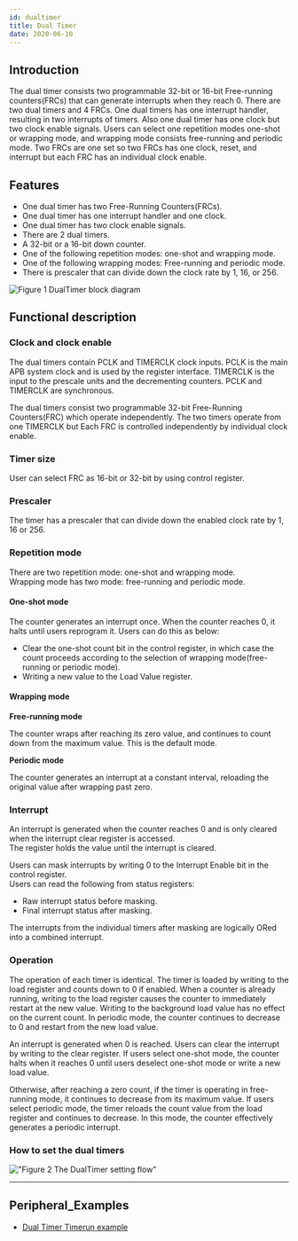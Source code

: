```yaml
---
id: dualtimer
title: Dual Timer
date: 2020-06-10
--- 
```


## Introduction

The dual timer consists two programmable 32-bit or 16-bit Free-running counters(FRCs) that can generate interrupts when they reach 0. There are two dual timers and 4 FRCs. One dual timers has one interrupt handler, resulting in two interrupts of timers. Also one dual timer has one clock but two clock enable signals. Users can select one repetition modes one-shot or wrapping mode, and wrapping mode consists free-running and periodic mode. Two FRCs are one set so two FRCs has one clock, reset, and interrupt but each FRC has an individual clock enable. 

## Features 

* One dual timer has two Free-Running Counters(FRCs).
*	One dual timer has one interrupt handler and one clock.
*	One dual timer has two clock enable signals.
*	There are 2 dual timers.
*	A 32-bit or a 16-bit down counter.
*	One of the following repetition modes: one-shot and wrapping mode.
*	One of the following wrapping modes: Free-running and periodic mode.
*	There is prescaler that can divide down the clock rate by 1, 16, or 256.

![Figure 1 DualTimer block diagram](/img/products/w7500p/peripheral/dualtimer_block_diagram.jpg)

## Functional description

### Clock and clock enable

The dual timers contain PCLK and TIMERCLK clock inputs. PCLK is the main APB system clock and is used by the register interface. TIMERCLK is the input to the prescale units and the decrementing counters. PCLK and TIMERCLK are synchronous.

The dual timers consist two programmable 32-bit Free-Running Counters(FRC) which operate independently. The two timers operate from one TIMERCLK but Each FRC is controlled independently by individual clock enable.


### Timer size

User can select FRC as 16-bit or 32-bit by using control register.

### Prescaler

The timer has a prescaler that can divide down the enabled clock rate by 1, 16 or 256.

### Repetition mode

There are two repetition mode: one-shot and wrapping mode.   
Wrapping mode has two mode: free-running and periodic mode.

#### One-shot mode

The counter generates an interrupt once. When the counter reaches 0, it halts until users reprogram it. Users can do this as below:

- Clear the one-shot count bit in the control register, in which case the count proceeds according to the selection of wrapping mode(free-running or periodic mode).
-	Writing a new value to the Load Value register.

#### Wrapping mode

**Free-running mode**

The counter wraps after reaching its zero value, and continues to count down from the maximum value. This is the default mode.

**Periodic mode**

The counter generates an interrupt at a constant interval, reloading the original value after wrapping past zero.

### Interrupt

An interrupt is generated when the counter reaches 0 and is only cleared when the interrupt clear register is accessed.  
The register holds the value until the interrupt is cleared.

Users can mask interrupts by writing 0 to the Interrupt Enable bit in the control register.   
Users can read the following from status registers:

- Raw interrupt status before masking.
-	Final interrupt status after masking.

The interrupts from the individual timers after masking are logically ORed into a combined interrupt.

### Operation

The operation of each timer is identical. The timer is loaded by writing to the load register and counts down to 0 if enabled. When a counter is already running, writing to the load register causes the counter to immediately restart at the new value. Writing to the background load value has no effect on the current count. In periodic mode, the counter continues to decrease to 0 and restart from the new load value.

An interrupt is generated when 0 is reached. Users can clear the interrupt by writing to the clear register. If users select one-shot mode, the counter halts when it reaches 0 until users deselect one-shot mode or write a new load value.

Otherwise, after reaching a zero count, if the timer is operating in free-running mode, it continues to decrease from its maximum value. If users select periodic mode, the timer reloads the count value from the load register and continues to decrease. In this mode, the counter effectively generates a periodic interrupt.


### How to set the dual timers

!["Figure 2 The DualTimer setting flow"](/img/products/w7500p/peripheral/dualtimer_flow_chart.jpg)

------------------------------

## Peripheral_Examples

- [Dual Timer Timerun example](./timerrun.md)
